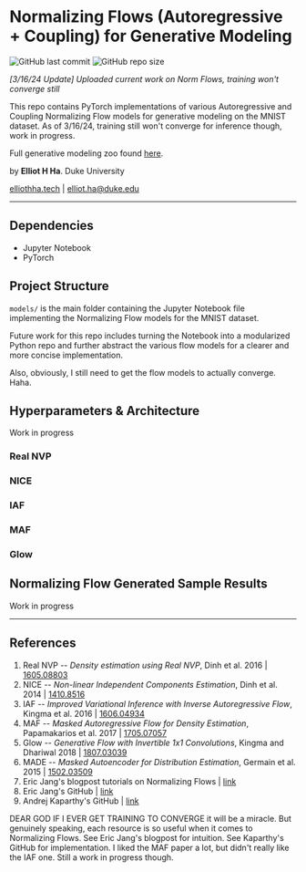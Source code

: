 # Normalizing Flows (Autoregressive + Coupling) for Generative Modeling
![GitHub last commit](https://img.shields.io/github/last-commit/elliothha/normalizing-flows) ![GitHub repo size](https://img.shields.io/github/repo-size/elliothha/normalizing-flows)

*[3/16/24 Update] Uploaded current work on Norm Flows, training won't converge still*

This repo contains PyTorch implementations of various Autoregressive and Coupling Normalizing Flow models for generative modeling on the MNIST dataset. As of 3/16/24, training still won't converge for inference though, work in progress.

Full generative modeling zoo found [here](https://github.com/elliothha/generative-modeling-zoo).

by **Elliot H Ha**. Duke University

[elliothha.tech](https://elliothha.tech/) | [elliot.ha@duke.edu](mailto:elliot.ha@duke.edu)

---

## Dependencies
- Jupyter Notebook
- PyTorch

## Project Structure
`models/` is the main folder containing the Jupyter Notebook file implementing the Normalizing Flow models for the MNIST dataset.

Future work for this repo includes turning the Notebook into a modularized Python repo and further abstract the various flow models for a clearer and more concise implementation.

Also, obviously, I still need to get the flow models to actually converge. Haha.

## Hyperparameters & Architecture
Work in progress

### Real NVP

### NICE

### IAF

### MAF

### Glow

## Normalizing Flow Generated Sample Results
Work in progress

---

## References
1. Real NVP -- *Density estimation using Real NVP*, Dinh et al. 2016 | [1605.08803](https://arxiv.org/abs/1605.08803)
2. NICE -- *Non-linear Independent Components Estimation*, Dinh et al. 2014 | [1410.8516](https://arxiv.org/abs/1410.8516)
3. IAF -- *Improved Variational Inference with Inverse Autoregressive Flow*, Kingma et al. 2016 | [1606.04934](https://arxiv.org/abs/1606.04934)
4. MAF -- *Masked Autoregressive Flow for Density Estimation*, Papamakarios et al. 2017 | [1705.07057](https://arxiv.org/abs/1705.07057)
5. Glow -- *Generative Flow with Invertible 1x1 Convolutions*, Kingma and Dhariwal 2018 | [1807.03039](https://arxiv.org/abs/1807.03039)
6. MADE -- *Masked Autoencoder for Distribution Estimation*, Germain et al. 2015 | [1502.03509](https://arxiv.org/abs/1502.03509)
7. Eric Jang's blogpost tutorials on Normalizing Flows | [link](https://blog.evjang.com/2018/01/nf1.html)
8. Eric Jang's GitHub | [link](https://github.com/ericjang/normalizing-flows-tutorial/)
9. Andrej Kaparthy's GitHub | [link](https://github.com/karpathy/pytorch-normalizing-flows/blob/master/nflib/flows.py)

DEAR GOD IF I EVER GET TRAINING TO CONVERGE it will be a miracle. But genuinely speaking, each resource is so useful when it comes to Normalizing Flows. See Eric Jang's blogpost for intuition. See Kaparthy's GitHub for implementation. I liked the MAF paper a lot, but didn't really like the IAF one. Still a work in progress though.
